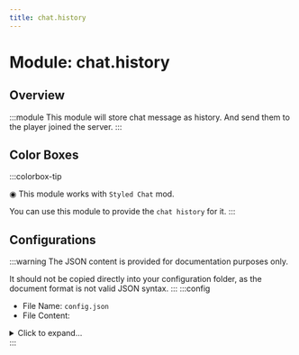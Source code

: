 ```yaml
---
title: chat.history
---
```



# Module: chat.history

## Overview
:::module
This module will store chat message as history.
And send them to the player joined the server.
:::
## Color Boxes

:::colorbox-tip

◉ This module works with `Styled Chat` mod.

You can use this module to provide the `chat history` for it.
:::

## Configurations
:::warning
The JSON content is provided for documentation purposes only.

It should not be copied directly into your configuration folder, as the document format is not valid JSON syntax.
:::
:::config
- File Name: `config.json`
- File Content: 
<details>

<summary>Click to expand...</summary>

```json showLineNumbers title="config/fuji/modules/chat/history/config.json"
{
  /* Max stored `chat message` in history. */
  "buffer_size": 50
  /* Only accept and save messages with these `message types`. */,
  "message_type_acceptors": [
    "minecraft:chat",
    "minecraft:say_command",
    "minecraft:emote_command",
    "fuji:chat_server",
    "fuji:chat_client",
    "styled_chat:generic_hack"
  ]
  /* Should reject and never save messages that meet the `rejector`. */,
  "message_rejectors": {
    "content_rejector": {
      "matches": []
    },
    "parameter_rejector": {
      "matches": [
        ".*literal\\{PM\\}.*"
      ]
    }
  }
}
```
</details>
:::
